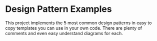 Design Pattern Examples
=======================

This project implements the 5 most common design patterns in easy to copy templates you can use in your own code. There are plenty of comments and even easy understand diagrams for each.
